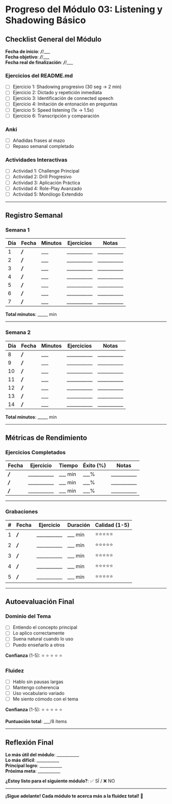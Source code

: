 # Progreso del Módulo 03: Listening y Shadowing Básico

## Checklist General del Módulo

**Fecha de inicio**: ___/___/___  
**Fecha objetivo**: ___/___/___  
**Fecha real de finalización**: ___/___/___

### Ejercicios del README.md
- [ ] Ejercicio 1: Shadowing progresivo (30 seg → 2 min)
- [ ] Ejercicio 2: Dictado y repetición inmediata
- [ ] Ejercicio 3: Identificación de connected speech
- [ ] Ejercicio 4: Imitación de entonación en preguntas
- [ ] Ejercicio 5: Speed listening (1x → 1.5x)
- [ ] Ejercicio 6: Transcripción y comparación

### Anki
- [ ] Añadidas frases al mazo
- [ ] Repaso semanal completado

### Actividades Interactivas
- [ ] Actividad 1: Challenge Principal
- [ ] Actividad 2: Drill Progresivo
- [ ] Actividad 3: Aplicación Práctica
- [ ] Actividad 4: Role-Play Avanzado
- [ ] Actividad 5: Monólogo Extendido

---

## Registro Semanal

### Semana 1

| Día | Fecha | Minutos | Ejercicios | Notas |
|-----|-------|---------|------------|-------|
| 1 | ___/___ | ___ | ___________ | ___________ |
| 2 | ___/___ | ___ | ___________ | ___________ |
| 3 | ___/___ | ___ | ___________ | ___________ |
| 4 | ___/___ | ___ | ___________ | ___________ |
| 5 | ___/___ | ___ | ___________ | ___________ |
| 6 | ___/___ | ___ | ___________ | ___________ |
| 7 | ___/___ | ___ | ___________ | ___________ |

**Total minutos**: _____ min

---

### Semana 2

| Día | Fecha | Minutos | Ejercicios | Notas |
|-----|-------|---------|------------|-------|
| 8 | ___/___ | ___ | ___________ | ___________ |
| 9 | ___/___ | ___ | ___________ | ___________ |
| 10 | ___/___ | ___ | ___________ | ___________ |
| 11 | ___/___ | ___ | ___________ | ___________ |
| 12 | ___/___ | ___ | ___________ | ___________ |
| 13 | ___/___ | ___ | ___________ | ___________ |
| 14 | ___/___ | ___ | ___________ | ___________ |

**Total minutos**: _____ min

---

## Métricas de Rendimiento

### Ejercicios Completados

| Fecha | Ejercicio | Tiempo | Éxito (%) | Notas |
|-------|-----------|--------|-----------|-------|
| ___/___ | ___________ | ___ min | ___% | ___________ |
| ___/___ | ___________ | ___ min | ___% | ___________ |
| ___/___ | ___________ | ___ min | ___% | ___________ |

---

### Grabaciones

| # | Fecha | Ejercicio | Duración | Calidad (1-5) |
|---|-------|-----------|----------|---------------|
| 1 | ___/___ | ___________ | ___ min | ⭐⭐⭐⭐⭐ |
| 2 | ___/___ | ___________ | ___ min | ⭐⭐⭐⭐⭐ |
| 3 | ___/___ | ___________ | ___ min | ⭐⭐⭐⭐⭐ |
| 4 | ___/___ | ___________ | ___ min | ⭐⭐⭐⭐⭐ |
| 5 | ___/___ | ___________ | ___ min | ⭐⭐⭐⭐⭐ |

---

## Autoevaluación Final

### Dominio del Tema
- [ ] Entiendo el concepto principal
- [ ] Lo aplico correctamente
- [ ] Suena natural cuando lo uso
- [ ] Puedo enseñarlo a otros

**Confianza** (1-5): ⭐ ⭐ ⭐ ⭐ ⭐

### Fluidez
- [ ] Hablo sin pausas largas
- [ ] Mantengo coherencia
- [ ] Uso vocabulario variado
- [ ] Me siento cómodo con el tema

**Confianza** (1-5): ⭐ ⭐ ⭐ ⭐ ⭐

**Puntuación total**: ___/8 ítems

---

## Reflexión Final

**Lo más útil del módulo**: ___________  
**Lo más difícil**: ___________  
**Principal logro**: ___________  
**Próxima meta**: ___________  

**¿Estoy listo para el siguiente módulo?**: ✅ SÍ / ❌ NO

---

**¡Sigue adelante! Cada módulo te acerca más a la fluidez total! 🚀**
